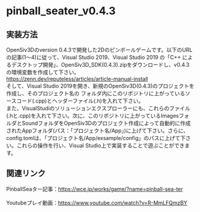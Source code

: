 # pinball_seater_v0.4.3
## 実装方法
OpenSiv3Dのversion 0.4.3で開発した2Dのピンボールゲームです。以下のURLの記事(1～4)に従って、Visual Studio 2019、Visual Studio 2019 の「C++ によるデスクトップ開発」、OpenSiv3D_SDK(0.4.3).zipをダウンロードし、v0.4.3の環境変数を作成して下さい。<br>
https://zenn.dev/reputeless/articles/article-manual-install<br>
そして、Visual Studio 2019を開き、新規のOpenSiv3D(0.4.3)のプロジェクトを作成し、そのプロジェクト名の
フォルダ内にこのリポジトリに上がっているソースコード(.cpp)とヘッダーファイル(.h)を入れて下さい。<br>
また、VisualStudiのソリューションエクスプローラーにも、これらのファイル(.hと.cpp)を入れて下さい。次に、このリポジトリに上がっているImagesフォルダとSoundフォルダをOpenSiv3Dのプロジェクト作成によって自動的に作成されたAppフォルダ(パス：「プロジェクト名/App」)に上げて下さい。さらに、config.tomlは、「プロジェクト名/App/exsample/config」のパスに上げて下さい。これらの操作を行い、Visual Studio上で実装することで遊ぶことができます。<br>
## 関連リンク
PinballSeaター記事：https://wce.jp/works/game/?name=pinball-sea-ter<br><br>
Youtubeプレイ動画：https://www.youtube.com/watch?v=R-MmLFQmzBY
